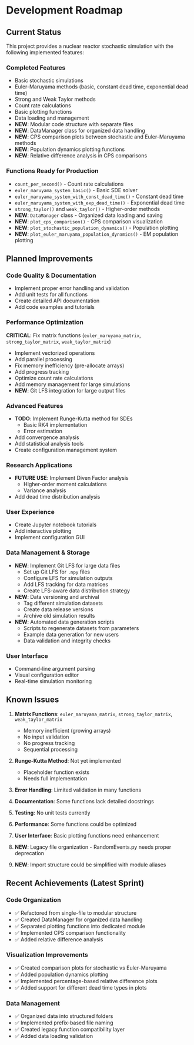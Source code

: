 # Development Roadmap

## Current Status

This project provides a nuclear reactor stochastic simulation with the following implemented features:

### Completed Features
- Basic stochastic simulations
- Euler-Maruyama methods (basic, constant dead time, exponential dead time)
- Strong and Weak Taylor methods
- Count rate calculations
- Basic plotting functions
- Data loading and management
- **NEW**: Modular code structure with separate files
- **NEW**: DataManager class for organized data handling
- **NEW**: CPS comparison plots between stochastic and Euler-Maruyama methods
- **NEW**: Population dynamics plotting functions
- **NEW**: Relative difference analysis in CPS comparisons

### Functions Ready for Production
- `count_per_second()` - Count rate calculations
- `euler_maruyama_system_basic()` - Basic SDE solver
- `euler_maruyama_system_with_const_dead_time()` - Constant dead time
- `euler_maruyama_system_with_exp_dead_time()` - Exponential dead time
- `strong_taylor()` and `weak_taylor()` - Higher-order methods
- **NEW**: `DataManager` class - Organized data loading and saving
- **NEW**: `plot_cps_comparison()` - CPS comparison visualization
- **NEW**: `plot_stochastic_population_dynamics()` - Population plotting
- **NEW**: `plot_euler_maruyama_population_dynamics()` - EM population plotting

##  Planned Improvements

### Code Quality & Documentation 
- Implement proper error handling and validation
- Add unit tests for all functions
- Create detailed API documentation
- Add code examples and tutorials

### Performance Optimization
**CRITICAL**: Fix matrix functions (`euler_maruyama_matrix`, `strong_taylor_matrix`, `weak_taylor_matrix`)
- Implement vectorized operations
- Add parallel processing
- Fix memory inefficiency (pre-allocate arrays)
- Add progress tracking
- Optimize count rate calculations
- Add memory management for large simulations
- **NEW**: Git LFS integration for large output files

### Advanced Features
- **TODO**: Implement Runge-Kutta method for SDEs
  - Basic RK4 implementation
  - Error estimation
- Add convergence analysis
- Add statistical analysis tools
- Create configuration management system

### Research Applications
- **FUTURE USE**: Implement Diven Factor analysis
  - Higher-order moment calculations
  - Variance analysis
- Add dead time distribution analysis

### User Experience
- Create Jupyter notebook tutorials
- Add interactive plotting
- Implement configuration GUI

### Data Management & Storage
- **NEW**: Implement Git LFS for large data files
  - Set up Git LFS for `.npy` files
  - Configure LFS for simulation outputs
  - Add LFS tracking for data matrices
  - Create LFS-aware data distribution strategy
- **NEW**: Data versioning and archival
  - Tag different simulation datasets
  - Create data release versions
  - Archive old simulation results
- **NEW**: Automated data generation scripts
  - Scripts to regenerate datasets from parameters
  - Example data generation for new users
  - Data validation and integrity checks

### User Interface
  - Command-line argument parsing
  - Visual configuration editor
  - Real-time simulation monitoring



## Known Issues

1. **Matrix Functions**: `euler_maruyama_matrix`, `strong_taylor_matrix`, `weak_taylor_matrix`
   - Memory inefficient (growing arrays)
   - No input validation
   - No progress tracking
   - Sequential processing

2. **Runge-Kutta Method**: Not yet implemented
   - Placeholder function exists
   - Needs full implementation

3. **Error Handling**: Limited validation in many functions
4. **Documentation**: Some functions lack detailed docstrings
5. **Testing**: No unit tests currently
6. **Performance**: Some functions could be optimized
7. **User Interface**: Basic plotting functions need enhancement
8. **NEW**: Legacy file organization - RandomEvents.py needs proper deprecation
9. **NEW**: Import structure could be simplified with module aliases


## Recent Achievements (Latest Sprint)

### Code Organization
- ✅ Refactored from single-file to modular structure
- ✅ Created DataManager for organized data handling
- ✅ Separated plotting functions into dedicated module
- ✅ Implemented CPS comparison functionality
- ✅ Added relative difference analysis

### Visualization Improvements
- ✅ Created comparison plots for stochastic vs Euler-Maruyama
- ✅ Added population dynamics plotting
- ✅ Implemented percentage-based relative difference plots
- ✅ Added support for different dead time types in plots

### Data Management
- ✅ Organized data into structured folders
- ✅ Implemented prefix-based file naming
- ✅ Created legacy function compatibility layer
- ✅ Added data loading validation






